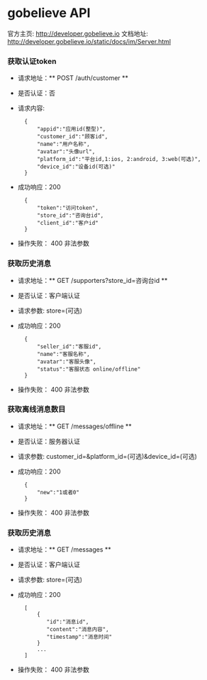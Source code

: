gobelieve API
=============
官方主页: http://developer.gobelieve.io
文档地址: http://developer.gobelieve.io/static/docs/im/Server.html



### 获取认证token
- 请求地址：** POST /auth/customer **
- 是否认证：否
- 请求内容:

        {
            "appid":"应用id(整型)",
            "customer_id":"顾客id",
            "name":"用户名称",
            "avatar":"头像url",
            "platform_id":"平台id,1:ios, 2:android, 3:web(可选)",
            "device_id":"设备id(可选)"
        }
        
- 成功响应：200

        {
            "token":"访问token",
            "store_id":"咨询台id",
            "client_id":"客户id"
        }

- 操作失败：
  400 非法参数



### 获取历史消息
- 请求地址：** GET /supporters?store_id=咨询台id **
- 是否认证：客户端认证
- 请求参数: store=(可选)

        
- 成功响应：200


        {
            "seller_id":"客服id",
            "name":"客服名称",
            "avatar":"客服头像",
            "status":"客服状态 online/offline"
        }
        
            
- 操作失败：
  400 非法参数

### 获取离线消息数目
- 请求地址：** GET /messages/offline **
- 是否认证：服务器认证
- 请求参数: customer_id=&platform_id=(可选)&device_id=(可选)
        
- 成功响应：200

        {
            "new":"1或者0"
        }

- 操作失败：
  400 非法参数



### 获取历史消息
- 请求地址：** GET /messages **
- 是否认证：客户端认证
- 请求参数: store=(可选)

        
- 成功响应：200

        [
            {
               "id":"消息id",
               "content":"消息内容",
               "timestamp":"消息时间"
            }
            ...
        ]

- 操作失败：
  400 非法参数

